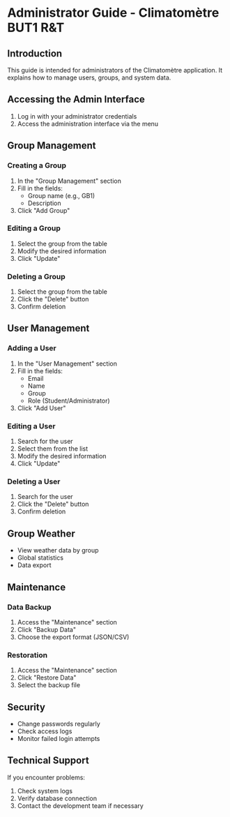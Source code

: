# Administrator Guide - Climatomètre BUT1 R&T

## Introduction
This guide is intended for administrators of the Climatomètre application. It explains how to manage users, groups, and system data.

## Accessing the Admin Interface
1. Log in with your administrator credentials
2. Access the administration interface via the menu

## Group Management

### Creating a Group
1. In the "Group Management" section
2. Fill in the fields:
   - Group name (e.g., GB1)
   - Description
3. Click "Add Group"

### Editing a Group
1. Select the group from the table
2. Modify the desired information
3. Click "Update"

### Deleting a Group
1. Select the group from the table
2. Click the "Delete" button
3. Confirm deletion

## User Management

### Adding a User
1. In the "User Management" section
2. Fill in the fields:
   - Email
   - Name
   - Group
   - Role (Student/Administrator)
3. Click "Add User"

### Editing a User
1. Search for the user
2. Select them from the list
3. Modify the desired information
4. Click "Update"

### Deleting a User
1. Search for the user
2. Click the "Delete" button
3. Confirm deletion

## Group Weather
- View weather data by group
- Global statistics
- Data export

## Maintenance
### Data Backup
1. Access the "Maintenance" section
2. Click "Backup Data"
3. Choose the export format (JSON/CSV)

### Restoration
1. Access the "Maintenance" section
2. Click "Restore Data"
3. Select the backup file

## Security
- Change passwords regularly
- Check access logs
- Monitor failed login attempts

## Technical Support
If you encounter problems:
1. Check system logs
2. Verify database connection
3. Contact the development team if necessary
